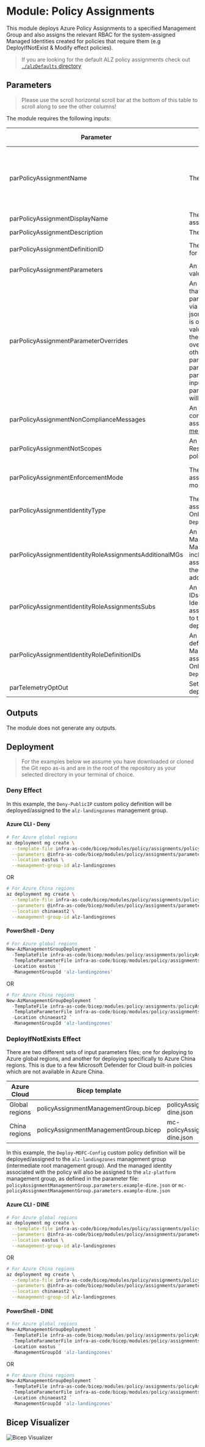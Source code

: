 # Module: Policy Assignments

This module deploys Azure Policy Assignments to a specified Management Group and also assigns the relevant RBAC for the system-assigned Managed Identities created for policies that require them (e.g DeployIfNotExist & Modify effect policies).

> If you are looking for the default ALZ policy assignments check out [`./alzDefaults` directory](alzDefaults/README.md)

## Parameters

> Please use the scroll horizontal scroll bar at the bottom of this table to scroll along to see the other columns!

The module requires the following inputs:

<!-- markdownlint-disable -->
 | Parameter                                               | Description                                                                                                                                                                                                                                                                                                                                                                                                                                                                                                                                  | Requirement                                                                                                                                                                                                                                  | Example                                                                                                                                                                                                                                      | Default Value |
 | ------------------------------------------------------- | -------------------------------------------------------------------------------------------------------------------------------------------------------------------------------------------------------------------------------------------------------------------------------------------------------------------------------------------------------------------------------------------------------------------------------------------------------------------------------------------------------------------------------------------- | -------------------------------------------------------------------------------------------------------------------------------------------------------------------------------------------------------------------------------------------- | -------------------------------------------------------------------------------------------------------------------------------------------------------------------------------------------------------------------------------------------- | ------------- |
 | parPolicyAssignmentName                                 | The name of the policy assignment.                                                                                                                                                                                                                                                                                                                                                                                                                                                                                                           | Mandatory input. Can only be a maximum of 24 characters in length as per: [Naming rules and restrictions for Azure resources](https://docs.microsoft.com/azure/azure-resource-manager/management/resource-name-rules#microsoftauthorization) | `Deny-Public-IP`                                                                                                                                                                                                                             | None          |
 | parPolicyAssignmentDisplayName                          | The display name of the policy assignment                                                                                                                                                                                                                                                                                                                                                                                                                                                                                                    | Mandatory input                                                                                                                                                                                                                              | `Deny the creation of Public IPs`                                                                                                                                                                                                            | None          |
 | parPolicyAssignmentDescription                          | The description of the policy assignment                                                                                                                                                                                                                                                                                                                                                                                                                                                                                                     | Mandatory input                                                                                                                                                                                                                              | `This policy denies creation of Public IPs under the assigned scope.`                                                                                                                                                                        | None          |
 | parPolicyAssignmentDefinitionID                         | The policy definition ID (full resource ID) for the policy to be assigned.                                                                                                                                                                                                                                                                                                                                                                                                                                                                   | Mandatory input                                                                                                                                                                                                                              | `/providers/Microsoft.Authorization/policyDefinitions/9d0a794f-1444-4c96-9534-e35fc8c39c91` (built-in) or `/providers/Microsoft.Management/managementgroups/alz/providers/Microsoft.Authorization/policyDefinitions/Deny-Public-IP` (custom) | None          |
 | parPolicyAssignmentParameters                           | An object containing the parameter values for the policy to be assigned.                                                                                                                                                                                                                                                                                                                                                                                                                                                                     | Mandatory input                                                                                                                                                                                                                              | `{"value":{"emailSecurityContact":{"value":"security_contact@replace_me"}}}`                                                                                                                                                                 | `{}`          |
 | parPolicyAssignmentParameterOverrides                   | An object containing parameter values that override those provided to parPolicyAssignmentParameters, usually via a JSON file and json(loadTextContent(FILE_PATH)). This is only useful when wanting to take values from a source like a JSON file for the majority of the parameters but override specific parameter inputs from other sources or hardcoded. If duplicate parameters exist between parPolicyAssignmentParameters & parPolicyAssignmentParameterOverrides, inputs provided to parPolicyAssignmentParameterOverrides will win. | Not mandatory                                                                                                                                                                                                                                | `{"value":{"emailSecurityContact":{"value":"different_contact@replace_me"}}}`                                                                                                                                                                | `{}`          |
 | parPolicyAssignmentNonComplianceMessages                | An array containing object/s for the non-compliance messages for the policy to be assigned. See [Non-compliance messages](https://docs.microsoft.com/azure/governance/policy/concepts/assignment-structure#non-compliance-messages) for more details on use.                                                                                                                                                                                                                                                                                 | Mandatory input                                                                                                                                                                                                                              | `[{"message":"Default message"}]`                                                                                                                                                                                                            | `[]`          |
 | parPolicyAssignmentNotScopes                            | An array containing a list of scope Resource IDs to be excluded for the policy assignment.                                                                                                                                                                                                                                                                                                                                                                                                                                                   | Mandatory input                                                                                                                                                                                                                              | `["/providers/Microsoft.Management/managementgroups/alz","/providers/Microsoft.Management/managementgroups/alz-sandbox"]`                                                                                                                    | `[]`          |
 | parPolicyAssignmentEnforcementMode                      | The enforcement mode for the policy assignment. See [Enforcement Mode](https://aka.ms/EnforcementMode) for more details on use.                                                                                                                                                                                                                                                                                                                                                                                                              | Not mandatory. Will only allow values of `Default` or `DoNotEnforce`                                                                                                                                                                         | `Default`                                                                                                                                                                                                                                    | `Default`     |
 | parPolicyAssignmentIdentityType                         | The type of identity to be created and associated with the policy assignment. Only required for `Modify` and `DeployIfNotExists` policy effects                                                                                                                                                                                                                                                                                                                                                                                              | Not mandatory. Will only allow values of `None` or `SystemAssigned`                                                                                                                                                                          | `None`                                                                                                                                                                                                                                       |
 | parPolicyAssignmentIdentityRoleAssignmentsAdditionalMGs | An array containing a list of additional Management Group IDs (as the Management Group deployed to is included automatically) that the System-assigned Managed Identity, associated to the policy assignment, will be assigned to additionally.                                                                                                                                                                                                                                                                                              | Not mandatory                                                                                                                                                                                                                                | `["alz","alz-sandbox"]`                                                                                                                                                                                                                      | `[]`          |
 | parPolicyAssignmentIdentityRoleAssignmentsSubs          | An array containing a list of Subscription IDs that the System-assigned Managed Identity associated to the policy assignment will be assigned to in addition to the Management Group the policy is deployed/assigned to.                                                                                                                                                                                                                                                                                                                     | Not mandatory                                                                                                                                                                                                                                | `["d4417fe6-3370-48e2-ab38-c7b926526fe7","fbec3ec1-292a-4207-831c-bd62fdb7b468"]`                                                                                                                                                            | `[]`          |
 | parPolicyAssignmentIdentityRoleDefinitionIDs            | An array containing a list of RBAC role definition IDs to be assigned to the Managed Identity that is created and associated with the policy assignment. Only required for `Modify` and `DeployIfNotExists` policy effects                                                                                                                                                                                                                                                                                                                   | Not mandatory. But required for a `Modify` and `DeployIfNotExists` policy effect assignment.                                                                                                                                                 | `alz`                                                                                                                                                                                                                                        | `[]`          |
 | parTelemetryOptOut                                      | Set Parameter to true to Opt-out of deployment telemetry                                                                                                                                                                                                                                                                                                                                                                                                                                                                                     | Mandatory input, default: `false`                                                                                                                                                                                                            | `false`                                                                                                                                                                                                                                      | `false`       |
<!-- markdownlint-restore -->

## Outputs

The module does not generate any outputs.

## Deployment

> For the examples below we assume you have downloaded or cloned the Git repo as-is and are in the root of the repository as your selected directory in your terminal of choice.

### Deny Effect

In this example, the `Deny-PublicIP` custom policy definition will be deployed/assigned to the `alz-landingzones` management group.

#### Azure CLI - Deny

```bash
# For Azure global regions
az deployment mg create \
  --template-file infra-as-code/bicep/modules/policy/assignments/policyAssignmentManagementGroup.bicep \
  --parameters @infra-as-code/bicep/modules/policy/assignments/parameters/policyAssignmentManagementGroup.deny.parameters.all.json \
  --location eastus \
  --management-group-id alz-landingzones
```
OR
```bash
# For Azure China regions
az deployment mg create \
  --template-file infra-as-code/bicep/modules/policy/assignments/policyAssignmentManagementGroup.bicep \
  --parameters @infra-as-code/bicep/modules/policy/assignments/parameters/policyAssignmentManagementGroup.deny.parameters.all.json \
  --location chinaeast2 \
  --management-group-id alz-landingzones
```

#### PowerShell - Deny

```powershell
# For Azure global regions
New-AzManagementGroupDeployment `
  -TemplateFile infra-as-code/bicep/modules/policy/assignments/policyAssignmentManagementGroup.bicep `
  -TemplateParameterFile infra-as-code/bicep/modules/policy/assignments/parameters/policyAssignmentManagementGroup.deny.parameters.all.json `
  -Location eastus `
  -ManagementGroupId 'alz-landingzones'
```
OR
```powershell
# For Azure China regions
New-AzManagementGroupDeployment `
  -TemplateFile infra-as-code/bicep/modules/policy/assignments/policyAssignmentManagementGroup.bicep `
  -TemplateParameterFile infra-as-code/bicep/modules/policy/assignments/parameters/policyAssignmentManagementGroup.deny.parameters.all.json `
  -Location chinaeast2 `
  -ManagementGroupId 'alz-landingzones'
```

### DeployIfNotExists Effect

There are two different sets of input parameters files; one for deploying to Azure global regions, and another for deploying specifically to Azure China regions. This is due to a few Microsoft Defender for Cloud built-in policies which are not available in Azure China.

 | Azure Cloud    | Bicep template                        | Input parameters file                                           |
 | -------------- | ------------------------------------- | --------------------------------------------------------------- |
 | Global regions | policyAssignmentManagementGroup.bicep | policyAssignmentManagementGroup.parameters.example-dine.json    |
 | China regions  | policyAssignmentManagementGroup.bicep | mc-policyAssignmentManagementGroup.parameters.example-dine.json |


In this example, the `Deploy-MDFC-Config` custom policy definition will be deployed/assigned to the `alz-landingzones` management group (intermediate root management group). And the managed identity associated with the policy will also be assigned to the `alz-platform` management group, as defined in the parameter file: `policyAssignmentManagementGroup.parameters.example-dine.json` or `mc-policyAssignmentManagementGroup.parameters.example-dine.json`
#### Azure CLI - DINE

```bash
# For Azure global regions
az deployment mg create \
  --template-file infra-as-code/bicep/modules/policy/assignments/policyAssignmentManagementGroup.bicep \
  --parameters @infra-as-code/bicep/modules/policy/assignments/parameters/policyAssignmentManagementGroup.dine.parameters.all.json \
  --location eastus \
  --management-group-id alz-landingzones
```
OR
```bash
# For Azure China regions
az deployment mg create \
  --template-file infra-as-code/bicep/modules/policy/assignments/policyAssignmentManagementGroup.bicep \
  --parameters @infra-as-code/bicep/modules/policy/assignments/parameters/mc-policyAssignmentManagementGroup.dine.parameters.all.json \
  --location chinaeast2 \
  --management-group-id alz-landingzones
```

#### PowerShell - DINE

```powershell
# For Azure global regions
New-AzManagementGroupDeployment `
  -TemplateFile infra-as-code/bicep/modules/policy/assignments/policyAssignmentManagementGroup.bicep `
  -TemplateParameterFile infra-as-code/bicep/modules/policy/assignments/parameters/policyAssignmentManagementGroup.dine.parameters.all.json `
  -Location eastus `
  -ManagementGroupId 'alz-landingzones'
```
OR
```powershell
# For Azure China regions
New-AzManagementGroupDeployment `
  -TemplateFile infra-as-code/bicep/modules/policy/assignments/policyAssignmentManagementGroup.bicep `
  -TemplateParameterFile infra-as-code/bicep/modules/policy/assignments/parameters/mc-policyAssignmentManagementGroup.dine.parameters.all.json `
  -Location chinaeast2 `
  -ManagementGroupId 'alz-landingzones'
```

## Bicep Visualizer

![Bicep Visualizer](media/bicepVisualizer.png "Bicep Visualizer")
